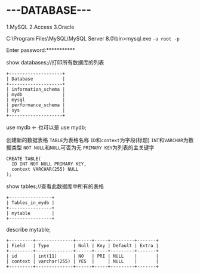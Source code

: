 # ---DATABASE---
1.MySQL
2.Access
3.Oracle


C:\Program Files\MySQL\MySQL Server 8.0\bin>mysql.exe `-u root -p`

Enter password:***********

show databases;//打印所有数据库的列表
```
+--------------------+
| Database           |
+--------------------+
| information_schema |
| mydb               |
| mysql              |
| performance_schema |
| sys                |
+--------------------+
```
use mydb ← 也可以是 use mydb;

创建新的数据表格 `TABLE`为表格名称
                `ID`和`context`为字段(标题)
                `INT`和`VARCHAR`为数据类型
                `NOT NULL`和`NULL`可否为无
                `PRIMARY KEY`为列表的主关键字
```
CREATE TABLE(
  ID INT NOT NULL PRIMARY KEY,
  context VARCHAR(255) NULL
);
```

show tables;//查看此数据库中所有的表格
```
+----------------+
| Tables_in_mydb |
+----------------+
| mytable        |
+----------------+
```
describe mytable;
```
+---------+--------------+------+-----+---------+-------+
| Field   | Type         | Null | Key | Default | Extra |
+---------+--------------+------+-----+---------+-------+
| id      | int(11)      | NO   | PRI | NULL    |       |
| context | varchar(255) | YES  |     | NULL    |       |
+---------+--------------+------+-----+---------+-------+
```


